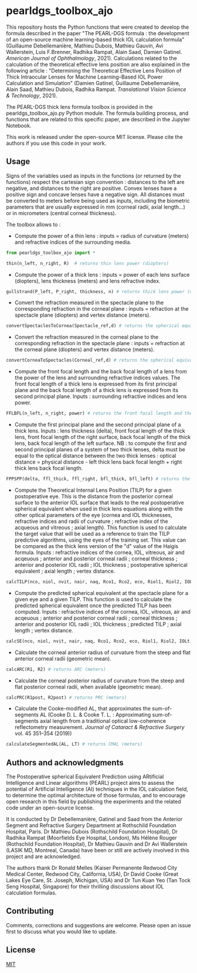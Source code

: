 # pearldgs_toolbox_ajo

This repository hosts the Python functions that were created to develop the formula described in the paper "The PEARL-DGS formula : the development of an open-source machine learning-based thick IOL calculation formula" (Guillaume Debellemanière, Mathieu Dubois, Mathieu Gauvin, Avi Wallerstein, Luis F.Brenner, Radhika Rampat, Alain Saad, Damien Gatinel. *American Journal of Ophthalmology*, 2021). Calculations related to the calculation of the theoretical effective lens position are also explained in the following article : "Determining the Theoretical Effective Lens Position of Thick Intraocular Lenses for Machine Learning–Based IOL Power Calculation and Simulation" (Damien Gatinel, Guillaume Debellemanière, Alain Saad, Mathieu Dubois, Radhika Rampat. *Translational Vision Science & Technology*, 2021).

The PEARL-DGS thick lens formula toolbox is provided in the pearldgs_toolbox_ajo.py Python module. The formula building process, and functions that are related to this specific paper, are described in the Jupyter Notebook.

This work is released under the open-source MIT license. Please cite the authors if you use this code in your work.

## Usage

Signs of the variables used as inputs in the functions (or returned by the functions) respect the cartesian sign convention : distances to the left are negative, and distances to the right are positive. Convex lenses have a positive sign and concave lenses have a negative sign. All distances must be converted to meters before being used as inputs, including the biometric parameters that are usually expressed in mm (corneal radii, axial length...) or in micrometers (central corneal thickness).

The toolbox allows to : 

- Compute the power of a thin lens : inputs = radius of curvature (meters) and refractive indices of the surrounding media.
```python
from pearldgs_toolbox_ajo import *

thin(n_left, n_right, R)  # returns thin lens power (diopters)
```

- Compute the power of a thick lens : inputs = power of each lens surface (diopters), lens thickness (meters) and lens refractive index.
```python
gullstrand(P_left, P_right, thickness, n) # returns thick lens power (diopters)
```

- Convert the refraction measured in the spectacle plane to the corresponding refraction in the corneal plane : inputs = refraction at the spectacle plane (diopters) and vertex distance (meters).
```python
convertSpectaclesToCornea(Spectacle_ref,d) # returns the spherical equivalent of the refraction at the corneal plane (diopters)
```

- Convert the refraction measured in the corneal plane to the corresponding refraction in the spectacle plane : inputs = refraction at the corneal plane (diopters) and vertex distance (meters).
```python
convertCorneaToSpectacles(Corneal_ref,d) # returns the spherical equivalent of the refraction at the spectacle plane (diopters)
```

- Compute the front focal length and the back focal length of a lens from the power of the lens and surrounding refractive indices values. The front focal length of a thick lens is expressed from its first principal plane and the back focal length of a thick lens is expressed from its second principal plane. Inputs : surrounding refractive indices and lens power.
```python
FFLBFL(n_left, n_right, power) # returns the front focal length and the back focal length of the lens. 
```

- Compute the first principal plane and the second principal plane of a thick lens. Inputs : lens thickness (delta), front focal length of the thick lens, front focal length of the right surface, back focal length of the thick lens, back focal length of the left surface.
NB : to compute the first and second principal planes of a system of two thick lenses, delta must be equal to the optical distance between the two thick lenses : optical distance = physical distance - left thick lens back focal length + right thick lens back focal length. 
```python
FPPSPP(delta, ffl_thick, ffl_right, bfl_thick, bfl_left) # returns the first principal plane and the second principal plane of the thick lens | lens system.
```

- Compute the Theoretical Internal Lens Position (TILP) for a given postoperative eye. This is the distance from the posterior corneal surface to the anterior IOL surface that leads to the real postoperative spherical equivalent when used in thick lens equations along with the other optical parameters of the eye (cornea and IOL thicknesses, refractive indices and radii of curvature ; refractive index of the acqueous and vitreous ; axial length). This function is used to calculate the target value that will be used as a reference to train the TILP predictive algorithms, using the eyes of the training set. This value can be compared as the thick lens version of the "d" value of the Haigis formula. Inputs : refractive indices of the cornea, IOL, vitreous, air and acqeuous ;  anterior and posterior corneal radii ; corneal thickness ; anterior and posterior IOL radii ; IOL thickness ; postoperative spherical equivalent ; axial length ; vertex distance.
```python
calcTILP(nco, niol, nvit, nair, naq, Rco1, Rco2, eco, Riol1, Riol2, IOLt, SE, AL, d) # returns the TILP (meters).
```
- Compute the predicted spherical equivalent at the spectacle plane for a given eye and a given TILP. This function is used to calculate the predicted spherical equivalent once the predicted TILP has been computed. Inputs : refractive indices of the cornea, IOL, vitreous, air and acqeuous ;  anterior and posterior corneal radii ; corneal thickness ; anterior and posterior IOL radii ; IOL thickness ; predicted TILP ; axial length ; vertex distance.
```python
calcSE(nco, niol, nvit, nair, naq, Rco1, Rco2, eco, Riol1, Riol2, IOLt, TILP_pred, AL, d) # returns the spherical equivalent (diopters).
```

- Calculate the corneal anterior radius of curvature from the steep and flat anterior corneal radii (geometric mean). 
```python
calcARC(R1, R2) # returns ARC (meters)
```

- Calculate the corneal posterior radius of curvature from the steep and flat posterior corneal radii, when available (geometric mean). 
```python
calcPRC(R1post, R2post) # returns PRC (meters)
```

- Calculate the Cooke-modified AL, that approximates the sum-of-segments AL (Cooke D. L. & Cooke T. L.  : Approximating sum-of-segments axial length from a traditional optical low-coherence reflectometry measurement. *Journal of Cataract & Refractive Surgery* vol. 45 351–354 (2019))
```python
calculateSegmentedAL(AL, LT) # returns CMAL (meters)
```


## Authors and acknowledgments
The Postoperative spherical Equivalent Prediction using ARtificial Intelligence and Linear algorithms (PEARL) project aims to assess the potential of Artificial Intelligence (AI) techniques in the IOL calculation field, to determine the optimal architecture of those formulas, and to encourage open research in this field by publishing the experiments and the related code under an open-source license.

It is conducted by Dr Debellemanière, Gatinel and Saad from the Anterior Segment and Refractive Surgery Department at Rothschild Foundation Hospital, Paris. Dr Mathieu Dubois (Rothschild Foundation Hospital), Dr Radhika Rampat (Moorfields Eye Hospital, London), Ms Hélène Rouger (Rothschild Foundation Hospital), Dr Mathieu Gauvin and Dr Avi Wallerstein (LASIK MD, Montreal, Canada) have been or still are actively involved in this project and are acknowledged.

The authors thank Dr Ronald Melles (Kaiser Permanente Redwood City Medical Center, Redwood City, California, USA), Dr David Cooke (Great Lakes Eye Care, St. Joseph, Michigan, USA) and Dr Tun Kuan Yeo (Tan Tock Seng Hospital, Singapore) for their thrilling discussions about IOL calculation formulas.

## Contributing
Comments, corrections and suggestions are welcome. Please open an issue first to discuss what you would like to update.

## License
[MIT](https://choosealicense.com/licenses/mit/)

